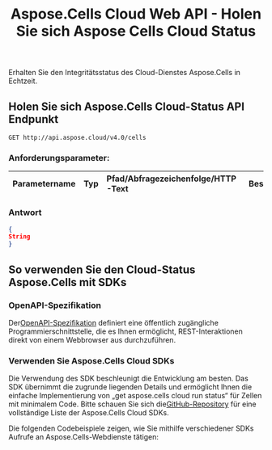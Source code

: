 ﻿---
title: Aspose.Cells Cloud Web API - Holen Sie sich Aspose Cells Cloud Status
second_title: Documen
ArticleTitle: Get Aspose.Cells Cloud Run Statu
linktitle: Holen Sie sich Aspose Cells Cloud Statu
type: docs
url: /de/get-aspose-cells-cloud-status/
keywords: Aspose, Cells, Cloud, API, Health Status, Excel, REST, Service Monitoring, SLA Complianc
description: Überwachen Sie den Gesundheitszustand des Cloud-Dienstes Aspose.Cells in Echtzeit
weight: 100
kwords: Excel API, Aspose Cloud, REST API, Health Check, Cloud Service, Antwortlatenz, Fehlerraten, SLA-Überwachung, Integrations-Fehlerbehebung
---
Erhalten Sie den Integritätsstatus des Cloud-Dienstes Aspose.Cells in Echtzeit.

## **Holen Sie sich Aspose.Cells Cloud-Status API Endpunkt**

```
GET http://api.aspose.cloud/v4.0/cells
```

### **Anforderungsparameter:**

| Parametername| Typ| Pfad/Abfragezeichenfolge/HTTP-Text| Beschreibung|
|:- |:- |:- |:- |

### **Antwort**

```json
{
String
}
```

## So verwenden Sie den Cloud-Status Aspose.Cells mit SDKs

### OpenAPI-Spezifikation

 Der[OpenAPI-Spezifikation](https://reference.aspose.cloud/cells/#/CellsStatusController/GetAsposeCellsCloudStatus) definiert eine öffentlich zugängliche Programmierschnittstelle, die es Ihnen ermöglicht, REST-Interaktionen direkt von einem Webbrowser aus durchzuführen.

### Verwenden Sie Aspose.Cells Cloud SDKs

Die Verwendung des SDK beschleunigt die Entwicklung am besten. Das SDK übernimmt die zugrunde liegenden Details und ermöglicht Ihnen die einfache Implementierung von „get aspose.cells cloud run status“ für Zellen mit minimalem Code.
 Bitte schauen Sie sich die[GitHub-Repository](https://github.com/aspose-cells-cloud) für eine vollständige Liste der Aspose.Cells Cloud SDKs.

Die folgenden Codebeispiele zeigen, wie Sie mithilfe verschiedener SDKs Aufrufe an Aspose.Cells-Webdienste tätigen:
